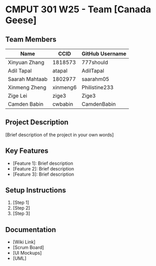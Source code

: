 # CMPUT 301 W25 - Team [Canada Geese]

## Team Members

| Name        | CCID   | GitHub Username |
| ----------- | ------ | --------------- |
| Xinyuan Zhang | 1818573 | 777should    |
| Adil Tapal  | atapal | AdilTapal       |
| Saarah Mahtaab| 1802977 | saarahm05    |
| Xinmeng Zheng | xinmeng6 | Philistine233     |
| Zige Lei | zige3 | Zige3     |
| Camden Babin | cwbabin | CamdenBabin   |

## Project Description

[Brief description of the project in your own words]

## Key Features

- [Feature 1]: Brief description
- [Feature 2]: Brief description
- [Feature 3]: Brief description

## Setup Instructions

1. [Step 1]
2. [Step 2]
3. [Step 3]

## Documentation

- [Wiki Link]
- [Scrum Board]
- [UI Mockups]
- [UML]
